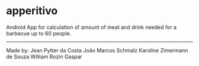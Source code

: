 apperitivo
===================

Android App for calculation of amount of meat and drink needed for a barbecue up to 60 people.



----------

Made by:
Jean Pytter da Costa
João Marcos Schmalz
Karoline Zimermann de Souza
William Rozin Gaspar
